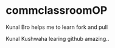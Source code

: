 # commclassroomOP
Kunal Bro helps me to learn fork and pull

Kunal Kushwaha learing github amazing..
